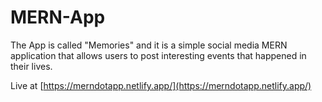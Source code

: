# MERN-App
The App is called "Memories" and it is a simple social media MERN application that allows users to post interesting events that happened in their lives.

Live at [https://merndotapp.netlify.app/](https://merndotapp.netlify.app/)
